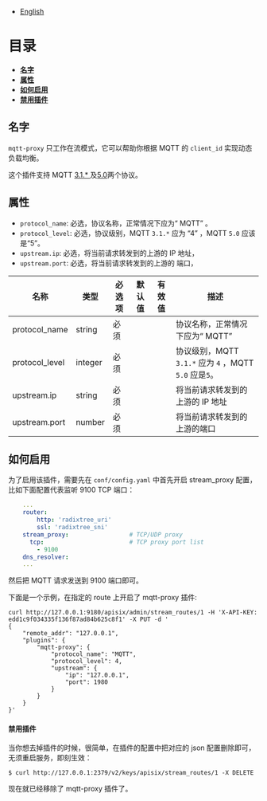 <!--
#
# Licensed to the Apache Software Foundation (ASF) under one or more
# contributor license agreements.  See the NOTICE file distributed with
# this work for additional information regarding copyright ownership.
# The ASF licenses this file to You under the Apache License, Version 2.0
# (the "License"); you may not use this file except in compliance with
# the License.  You may obtain a copy of the License at
#
#     http://www.apache.org/licenses/LICENSE-2.0
#
# Unless required by applicable law or agreed to in writing, software
# distributed under the License is distributed on an "AS IS" BASIS,
# WITHOUT WARRANTIES OR CONDITIONS OF ANY KIND, either express or implied.
# See the License for the specific language governing permissions and
# limitations under the License.
#
-->

- [English](../../plugins/mqtt-proxy.md)

# 目录
- [**名字**](#名字)
- [**属性**](#属性)
- [**如何启用**](#如何启用)
- [**禁用插件**](#禁用插件)

## 名字

`mqtt-proxy` 只工作在流模式，它可以帮助你根据 MQTT 的 `client_id` 实现动态负载均衡。

这个插件支持 MQTT [3.1.* ]( http://docs.oasis-open.org/mqtt/mqtt/v3.1.1/os/mqtt-v3.1.1-os.html )及[5.0]( https://docs.oasis-open.org/mqtt/mqtt/v5.0/mqtt-v5.0.html )两个协议。

## 属性

* `protocol_name`: 必选，协议名称，正常情况下应为“ MQTT” 。
* `protocol_level`: 必选，协议级别，MQTT `3.1.*` 应为 “4” ，MQTT `5.0` 应该是“5”。
* `upstream.ip`: 必选，将当前请求转发到的上游的 IP 地址，
* `upstream.port`: 必选，将当前请求转发到的上游的 端口，

| 名称           | 类型    | 必选项 | 默认值 | 有效值 | 描述                                                   |
| -------------- | ------- | ------ | ------ | ------ | ------------------------------------------------------ |
| protocol_name  | string  | 必须   |        |        | 协议名称，正常情况下应为“ MQTT”                        |
| protocol_level | integer | 必须   |        |        | 协议级别，MQTT `3.1.*` 应为 `4` ，MQTT `5.0` 应是`5`。 |
| upstream.ip    | string  | 必须   |        |        | 将当前请求转发到的上游的 IP 地址                       |
| upstream.port  | number  | 必须   |        |        | 将当前请求转发到的上游的端口                           |

## 如何启用

为了启用该插件，需要先在 `conf/config.yaml` 中首先开启 stream_proxy 配置，比如下面配置代表监听 9100 TCP 端口：

```yaml
    ...
    router:
        http: 'radixtree_uri'
        ssl: 'radixtree_sni'
    stream_proxy:                 # TCP/UDP proxy
      tcp:                        # TCP proxy port list
        - 9100
    dns_resolver:
    ...
```

然后把 MQTT 请求发送到 9100 端口即可。

下面是一个示例，在指定的 route 上开启了 mqtt-proxy 插件:

```shell
curl http://127.0.0.1:9180/apisix/admin/stream_routes/1 -H 'X-API-KEY: edd1c9f034335f136f87ad84b625c8f1' -X PUT -d '
{
    "remote_addr": "127.0.0.1",
    "plugins": {
        "mqtt-proxy": {
            "protocol_name": "MQTT",
            "protocol_level": 4,
            "upstream": {
                "ip": "127.0.0.1",
                "port": 1980
            }
        }
    }
}'
```

#### 禁用插件

当你想去掉插件的时候，很简单，在插件的配置中把对应的 json 配置删除即可，无须重启服务，即刻生效：

```shell
$ curl http://127.0.0.1:2379/v2/keys/apisix/stream_routes/1 -X DELETE
```
现在就已经移除了 mqtt-proxy 插件了。
